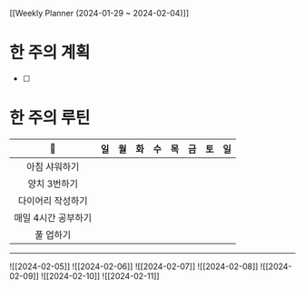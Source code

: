 [[Weekly Planner (2024-01-29 ~ 2024-02-04)]]
# 한 주의 계획
- [ ] 

# 한 주의 루틴
|         🐣          | 일  | 월  | 화  | 수  | 목  | 금  | 토  | 일  |
|:-------------------:|:---:|:---:|:---:|:---:|:---:|:---:|:---:|:---:|
|    아침 샤워하기    |     |     |     |     |     |     |     |     |
|    양치 3번하기     |     |     |     |     |     |     |     |     |
|  다이어리 작성하기  |     |     |     |     |     |     |     |     |
| 매일 4시간 공부하기 |     |     |     |     |     |     |     |     |
| 풀 업하기                    |     |     |     |     |     |     |     |     |

---
![[2024-02-05]]
![[2024-02-06]]
![[2024-02-07]]
![[2024-02-08]]
![[2024-02-09]]
![[2024-02-10]]
![[2024-02-11]]